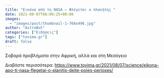 ```yaml
---
title: "Εικόνα από τη NASA – Φλέγεται ο πλανήτης "
date: 2021-08-07T06:09:25+00:00
images:
  - "images/post/thumbnail-1-768x496.jpg"
author: "AstroBot"
categories: ["Ειδήσεις"]
tags: ["tovima.gr"]
draft: false
---
```


Σοβαρά προβλήματα στην Αφρική, αλλά και στη Μεσόγειο

Διαβάστε περισσότερα: https://www.tovima.gr/2021/08/07/science/eikona-apo-ti-nasa-flegetai-o-planitis-deite-poies-perioxes/
